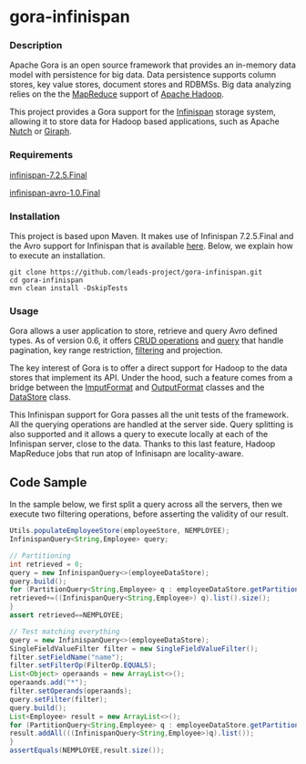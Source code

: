 # gora-infinispan

### Description 

Apache Gora is an open source framework that provides an in-memory data model with persistence for big data. Data persistence supports column stores, key value stores, document stores and RDBMSs. Big data analyzing relies on the the [MapReduce](https://en.wikipedia.org/wiki/MapReduce) support of [Apache Hadoop](https://hadoop.apache.org/).

This project provides a Gora support for the [Infinispan](http://infinispan.org) storage system, allowing it to store data for Hadoop based applications, such as Apache [Nutch](http://nutch.apache.org/) or [Giraph](http://giraph.apache.org/).

### Requirements

[infinispan-7.2.5.Final](https://github.com/leads-project/infinispan-avro)

[infinispan-avro-1.0.Final](https://github.com/leads-project/infinispan-avro)

### Installation 

This project is based upon Maven. It makes use of Infinispan 7.2.5.Final and the Avro support for Infinispan that is available [here](https://github.com/leads-project/infinispan-avro). Below, we explain how to execute an installation.

```
git clone https://github.com/leads-project/gora-infinispan.git
cd gora-infinispan
mvn clean install -DskipTests
```

### Usage

Gora allows a user application to store, retrieve and query Avro defined types. As of version 0.6, it offers [CRUD operations](http://gora.apache.org/current/api/apidocs-0.6/org/apache/gora/store/DataStore.html) and [query](http://gora.apache.org/current/api/apidocs-0.6/org/apache/gora/query/Query.html) that handle pagination, key range restriction, [filtering](http://gora.apache.org/current/api/apidocs-0.6/org/apache/gora/filter/Filter.html) and projection. 

The key interest of Gora is to offer a direct support for Hadoop to the data stores that implement its API. Under the hood, such a feature comes from a bridge between the [ImputFormat](http://gora.apache.org/current/api/apidocs-0.6/org/apache/gora/mapreduce/GoraInputFormat.html) and [OutputFormat](http://gora.apache.org/current/api/apidocs-0.6/org/apache/gora/mapreduce/GoraOutputFormat.html) classes and the [DataStore](http://gora.apache.org/current/api/apidocs-0.6/org/apache/gora/store/DataStore.html) class.

This Infinispan support for Gora passes all the unit tests of the framework. All the querying operations are handled at the server side. Query splitting is also supported and it allows a query to execute locally at each of the Infinispan server, close to the data. Thanks to this last feature, Hadoop MapReduce jobs that run atop of Infinisapn are locality-aware. 

## Code Sample

In the sample below, we first split a query across all the servers, then we execute two filtering operations, before asserting the validity of our result.

```java
Utils.populateEmployeeStore(employeeStore, NEMPLOYEE);
InfinispanQuery<String,Employee> query;

// Partitioning
int retrieved = 0;
query = new InfinispanQuery<>(employeeDataStore);
query.build();
for (PartitionQuery<String,Employee> q : employeeDataStore.getPartitions(query)) {
retrieved+=((InfinispanQuery<String,Employee>) q).list().size();
}
assert retrieved==NEMPLOYEE;

// Test matching everything
query = new InfinispanQuery<>(employeeDataStore);
SingleFieldValueFilter filter = new SingleFieldValueFilter();
filter.setFieldName("name");
filter.setFilterOp(FilterOp.EQUALS);
List<Object> operaands = new ArrayList<>();
operaands.add("*");
filter.setOperands(operaands);
query.setFilter(filter);
query.build();
List<Employee> result = new ArrayList<>();
for (PartitionQuery<String,Employee> q : employeeDataStore.getPartitions(query)) {
result.addAll(((InfinispanQuery<String,Employee>)q).list());
}
assertEquals(NEMPLOYEE,result.size());
```
